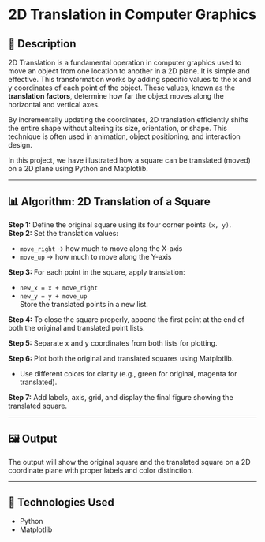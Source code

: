 # 2D Translation in Computer Graphics

## 📌 Description

2D Translation is a fundamental operation in computer graphics used to move an object from one location to another in a 2D plane. It is simple and effective. This transformation works by adding specific values to the x and y coordinates of each point of the object. These values, known as the **translation factors**, determine how far the object moves along the horizontal and vertical axes. 

By incrementally updating the coordinates, 2D translation efficiently shifts the entire shape without altering its size, orientation, or shape. This technique is often used in animation, object positioning, and interaction design.

In this project, we have illustrated how a square can be translated (moved) on a 2D plane using Python and Matplotlib.

---

## 📊 Algorithm: 2D Translation of a Square

**Step 1:** Define the original square using its four corner points `(x, y)`.  
**Step 2:** Set the translation values:  
- `move_right` → how much to move along the X-axis  
- `move_up` → how much to move along the Y-axis  

**Step 3:** For each point in the square, apply translation:  
- `new_x = x + move_right`  
- `new_y = y + move_up`  
Store the translated points in a new list.  

**Step 4:** To close the square properly, append the first point at the end of both the original and translated point lists.  

**Step 5:** Separate x and y coordinates from both lists for plotting.  

**Step 6:** Plot both the original and translated squares using Matplotlib.  
- Use different colors for clarity (e.g., green for original, magenta for translated).  

**Step 7:** Add labels, axis, grid, and display the final figure showing the translated square.

---

## 🖼 Output

The output will show the original square and the translated square on a 2D coordinate plane with proper labels and color distinction.

---

## 📁 Technologies Used

- Python
- Matplotlib

